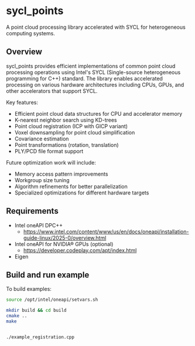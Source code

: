 # sycl_points

A point cloud processing library accelerated with SYCL for heterogeneous computing systems.

## Overview

sycl_points provides efficient implementations of common point cloud processing operations using Intel's SYCL (Single-source heterogeneous programming for C++) standard. The library enables accelerated processing on various hardware architectures including CPUs, GPUs, and other accelerators that support SYCL.

Key features:
- Efficient point cloud data structures for CPU and accelerator memory
- K-nearest neighbor search using KD-trees
- Point cloud registration (ICP with GICP variant)
- Voxel downsampling for point cloud simplification
- Covariance estimation
- Point transformations (rotation, translation)
- PLY/PCD file format support


Future optimization work will include:
- Memory access pattern improvements
- Workgroup size tuning
- Algorithm refinements for better parallelization
- Specialized optimizations for different hardware targets

## Requirements

- Intel oneAPI DPC++
    - https://www.intel.com/content/www/us/en/docs/oneapi/installation-guide-linux/2025-0/overview.html
- Intel oneAPI for NVIDIA® GPUs (optional)
    - https://developer.codeplay.com/apt/index.html
- Eigen

## Build and run example

To build examples:

```bash
source /opt/intel/oneapi/setvars.sh

mkdir build && cd build
cmake ..
make


./example_registration.cpp
```
